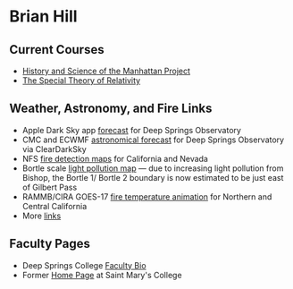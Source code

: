 # Brian Hill

## Current Courses

* [History and Science of the Manhattan Project](https://observatree.github.io/manhattan-project/)
* [The Special Theory of Relativity](https://observatree.github.io/observatree.github.io/special-relativity/)

## Weather, Astronomy, and Fire Links

* Apple Dark Sky app [forecast](https://darksky.net/forecast/37.3749,-117.9802/us12/en) for Deep Springs Observatory
* CMC and ECWMF [astronomical forecast](https://www.cleardarksky.com/c/DpSprObCAkey.html?1) for Deep Springs Observatory via ClearDarkSky
* NFS [fire detection maps](https://fsapps.nwcg.gov/afm/activefiremaps.php?sensor=goes&op=maps&rCode=cgb) for California and Nevada
* Bortle scale [light pollution map](https://darksitefinder.com/maps/world.html#10/37.3749/-117.9802) &mdash; due to increasing light pollution from Bishop, the Bortle 1/ Bortle 2 boundary is now estimated to be just east of Gilbert Pass
* RAMMB/CIRA GOES-17 [fire temperature animation](https://rammb-slider.cira.colostate.edu/?sat=goes-17&z=5&im=12&ts=1&st=0&et=0&speed=200&motion=loop&map=1&lat=0&opacity%5B0%5D=1&hidden%5B0%5D=0&pause=0&slider=-1&hide_controls=1&mouse_draw=0&follow_feature=0&follow_hide=0&s=rammb-slider&sec=full_disk&p%5B0%5D=fire_temperature&x=13488.140625&y=3295.15625) for Northern and Central California
* More [links](./other.html)

## Faculty Pages

* Deep Springs College [Faculty Bio](http://deepsprings.edu/academics/#brianhill)
* Former [Home Page](http://physics.stmarys-ca.edu/faculty/brianhill/index.html) at Saint Mary's College
